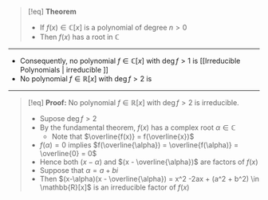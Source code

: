 >[!eq] **Theorem**
> - If $f(x) \in \mathbb{C}[x]$ is a polynomial of degree $n >0$
> - Then $f(x)$ has a root in $\mathbb{C}$

___
- Consequently, no polynomial $f \in \mathbb{C}[x]$ with $\deg f > 1$ is [[Irreducible Polynomials | irreducible ]] 
- No polynomial $f \in \mathbb{R}[x]$ with $\deg f > 2$ is 
___
>[!eq] **Proof:** No polynomial $f \in \mathbb{R}[x]$ with $\deg f > 2$ is irreducible.
>- Supose $\deg f > 2$
>- By the fundamental theorem, $f(x)$ has a complex root $\alpha \in \mathbb{C}$
>	- Note that $\overline{f(x)} = f(\overline{x})$
>- $f(\alpha) = 0$ implies $f(\overline{\alpha}) = \overline{f(\alpha)} =  \overline{0} = 0$
>- Hence both $(x-\alpha)$ and $(x - \overline{\alpha})$ are factors of $f(x)$
>- Suppose that $\alpha = a + b i$
>- Then $(x-\alpha)(x - \overline{\alpha}) = x^2 -2ax + (a^2 + b^2) \in \mathbb{R}[x]$ is an irreducible factor of $f(x)$ 